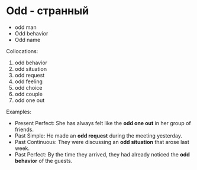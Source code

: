 # Odd - странный



- odd man 
- Odd behavior
- Odd name

Collocations:

1. odd behavior
2. odd situation
3. odd request
4. odd feeling
5. odd choice
6. odd couple
7. odd one out

Examples:

- Present Perfect: She has always felt like the **odd one out** in her group of friends.
- Past Simple: He made an **odd request** during the meeting yesterday.
- Past Continuous: They were discussing an **odd situation** that arose last week.
- Past Perfect: By the time they arrived, they had already noticed the **odd behavior** of the guests.